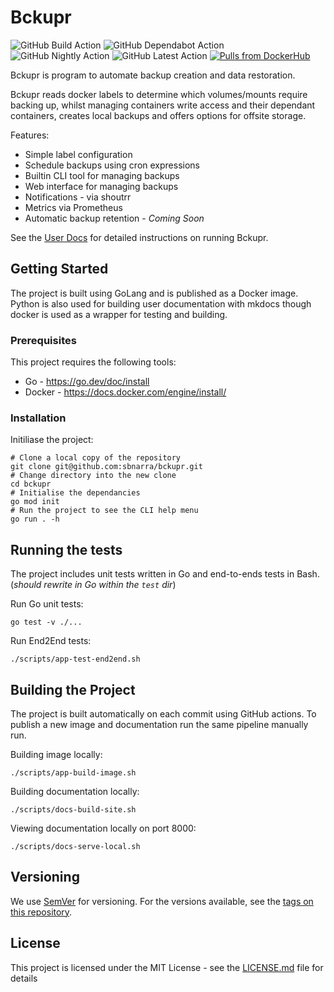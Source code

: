 # Bckupr

![GitHub Build Action](https://github.com/sbnarra/bckupr/actions/workflows/build.yml/badge.svg)
![GitHub Dependabot Action](https://github.com/sbnarra/bckupr/actions/workflows/dependabot.yml/badge.svg)
![GitHub Nightly Action](https://github.com/sbnarra/bckupr/actions/workflows/nightly.yml/badge.svg)
![GitHub Latest Action](https://github.com/sbnarra/bckupr/actions/workflows/latest.yml/badge.svg)
[![Pulls from DockerHub](https://img.shields.io/docker/pulls/sbnarra/bckupr.svg)](https://hub.docker.com/r/sbnarra/bckupr)

Bckupr is program to automate backup creation and data restoration.

Bckupr reads docker labels to determine which volumes/mounts require backing up, whilst managing containers write access and their dependant containers, creates local backups and offers options for offsite storage.

Features:
* Simple label configuration
* Schedule backups using cron expressions
* Builtin CLI tool for managing backups
* Web interface for managing backups
* Notifications - via shoutrr
* Metrics via Prometheus
* Automatic backup retention - *Coming Soon*

See the [User Docs](https://sbnarra.github.io/bckupr) for detailed instructions on running Bckupr.

## Getting Started

The project is built using GoLang and is published as a Docker image. Python is also used for building user documentation with mkdocs though docker is used as a wrapper for testing and building.

### Prerequisites

This project requires the following tools:

* Go - https://go.dev/doc/install
* Docker - https://docs.docker.com/engine/install/

### Installation

Initiliase the project:
```shell
# Clone a local copy of the repository
git clone git@github.com:sbnarra/bckupr.git
# Change directory into the new clone
cd bckupr
# Initialise the dependancies
go mod init
# Run the project to see the CLI help menu
go run . -h
```

## Running the tests

The project includes unit tests written in Go and end-to-ends tests in Bash. (_should rewrite in Go within the `test` dir_)

Run Go unit tests:
```shell
go test -v ./...
```

Run End2End tests:
```shell
./scripts/app-test-end2end.sh
```

## Building the Project

The project is built automatically on each commit using GitHub actions. To publish a new image and documentation run the same pipeline manually run.

Building image locally:
```shell
./scripts/app-build-image.sh
```

Building documentation locally:
```shell
./scripts/docs-build-site.sh
```

Viewing documentation locally on port 8000:
```shell
./scripts/docs-serve-local.sh
```

## Versioning

We use [SemVer](http://semver.org/) for versioning. For the versions available, see the [tags on this repository](https://github.com/sbnarra/bckupr/tags). 

## License

This project is licensed under the MIT License - see the [LICENSE.md](LICENSE.md) file for details
